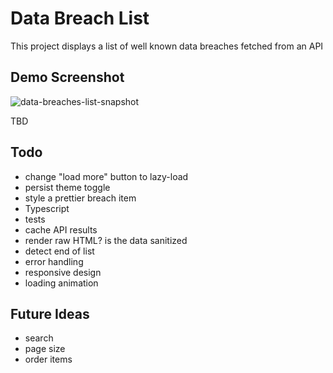 # Data Breach List
This project displays a list of well known data breaches fetched from an API

## Demo Screenshot
![data-breaches-list-snapshot](https://user-images.githubusercontent.com/40774580/122648395-cd209780-d131-11eb-87ce-f11ecad59726.PNG)

TBD

## Todo
* change "load more" button to lazy-load
* persist theme toggle
* style a prettier breach item
* Typescript
* tests
* cache API results
* render raw HTML? is the data sanitized
* detect end of list
* error handling
* responsive design
* loading animation

## Future Ideas
* search
* page size
* order items
